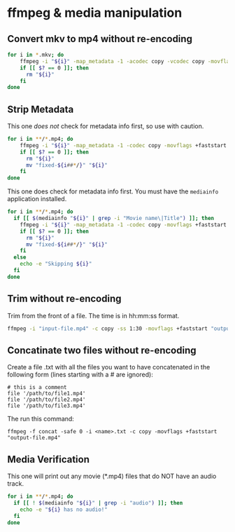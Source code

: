 # ffmpeg & media manipulation

## Convert mkv to mp4 without re-encoding

```bash
for i in *.mkv; do
    ffmpeg -i "${i}" -map_metadata -1 -acodec copy -vcodec copy -movflags +faststart "${i%.*}.mp4"
    if [[ $? == 0 ]]; then
      rm "${i}"
    fi
done
```

## Strip Metadata

This one _does not_ check for metadata info first, so use with caution.

```bash
for i in **/*.mp4; do
    ffmpeg -i "${i}" -map_metadata -1 -codec copy -movflags +faststart "fixed-${i##*/}"
    if [[ $? == 0 ]]; then
      rm "${i}"
      mv "fixed-${i##*/}" "${i}"
    fi
done
```

This one does check for metadata info first. You must have the `mediainfo` application
installed.

```bash
for i in **/*.mp4; do
  if [[ $(mediainfo "${i}" | grep -i "Movie name\|Title") ]]; then
    ffmpeg -i "${i}" -map_metadata -1 -codec copy -movflags +faststart "fixed-${i##*/}"
    if [[ $? == 0 ]]; then
      rm "${i}"
      mv "fixed-${i##*/}" "${i}"
    fi
  else
    echo -e "Skipping ${i}"
  fi
done
```

## Trim without re-encoding

Trim from the front of a file.  The time is in hh:mm:ss format.

```bash
ffmpeg -i "input-file.mp4" -c copy -ss 1:30 -movflags +faststart "output-file.mp4"
```

## Concatinate two files without re-encoding

Create a file <name>.txt with all the files you want to have concatenated in the following form (lines starting with a # are ignored): 

```
# this is a comment
file '/path/to/file1.mp4'
file '/path/to/file2.mp4'
file '/path/to/file3.mp4'
```

The run this command:

```
ffmpeg -f concat -safe 0 -i <name>.txt -c copy -movflags +faststart "output-file.mp4"
```

## Media Verification

This one will print out any movie (\*.mp4) files that do NOT have an audio track.

```bash
for i in **/*.mp4; do
  if [[ ! $(mediainfo "${i}" | grep -i "audio") ]]; then
    echo -e "${i} has no audio!"
  fi
done
```
